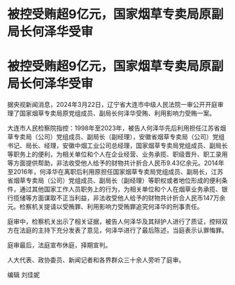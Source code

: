 # 被控受贿超9亿元，国家烟草专卖局原副局长何泽华受审

# 被控受贿超9亿元，国家烟草专卖局原副局长何泽华受审

据央视新闻消息，2024年3月22日，辽宁省大连市中级人民法院一审公开开庭审理了国家烟草专卖局原党组成员、副局长何泽华受贿、利用影响力受贿一案。

大连市人民检察院指控：1998年至2023年，被告人何泽华先后利用担任江苏省烟草专卖局（公司）党组成员、副局长（副经理），安徽省烟草专卖局（公司）党组书记、局长、经理，安徽中烟工业公司总经理，国家烟草专卖局党组成员、副局长等职务上的便利，为相关单位和个人在企业经营、业务承揽、职级晋升、职工录用等方面提供帮助，非法收受他人给予的财物共计折合人民币9.43亿余元。2014年至2016年，何泽华在离职后利用原担任国家烟草专卖局党组成员、副局长，江苏省烟草专卖局（公司）党组成员、副局长（副经理）等职权或者地位形成的便利条件，通过其他国家工作人员职务上的行为，为相关单位和个人在烟草业务承揽、银行揽储等方面谋取不正当利益，非法收受他人给予的财物共计折合人民币147万余元。检察机关提请以受贿罪、利用影响力受贿罪追究何泽华的刑事责任。

庭审中，检察机关出示了相关证据，被告人何泽华及其辩护人进行了质证，控辩双方在法庭的主持下充分发表了意见，何泽华进行了最后陈述，当庭表示认罪悔罪。

庭审最后，法庭宣布休庭，择期宣判。

人大代表、政协委员、新闻记者和各界群众三十余人旁听了庭审。

编辑 刘佳妮

